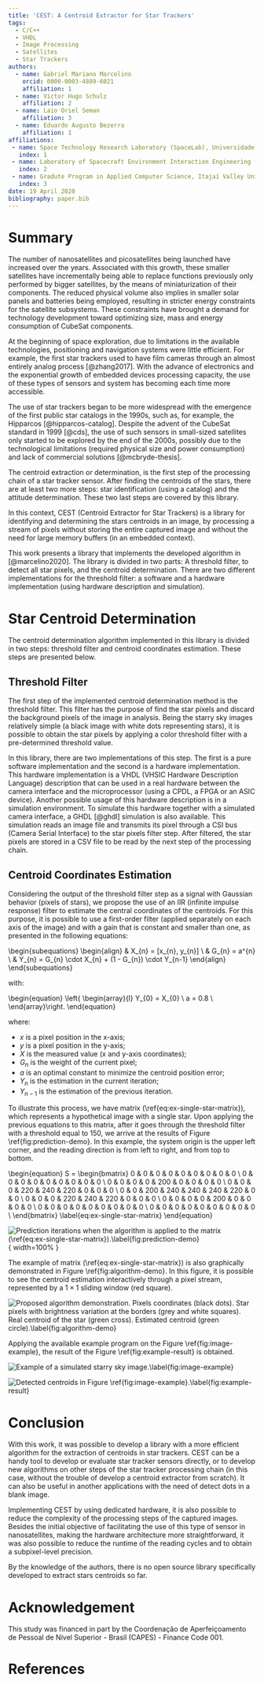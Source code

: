 ```yaml
---
title: 'CEST: A Centroid Extractor for Star Trackers'
tags:
  - C/C++
  - VHDL
  - Image Processing
  - Satellites
  - Star Trackers
authors:
  - name: Gabriel Mariano Marcelino
    orcid: 0000-0003-4889-6021
    affiliation: 1
  - name: Victor Hugo Schulz
    affiliation: 2
  - name: Laio Oriel Seman
    affiliation: 3
  - name: Eduardo Augusto Bezerra
    affiliation: 1
affiliations:
 - name: Space Technology Research Laboratory (SpaceLab), Universidade Federal de Santa Catarina
   index: 1
 - name: Laboratory of Spacecraft Environment Interaction Engineering (LaSEINE), Kyushu Institute of Technology
   index: 2
 - name: Gradute Program in Applied Computer Science, Itajaí Valley University (UNIVALI)
   index: 3
date: 19 April 2020
bibliography: paper.bib
---
```


# Summary

The number of nanosatellites and picosatellites being launched have increased over the years. Associated with this growth, these smaller satellites have incrementally being able to replace functions previously only performed by bigger satellites, by the means of miniaturization of their components. The reduced physical volume also implies in smaller solar panels and batteries being employed, resulting in stricter energy constraints for the satellite subsystems. These constraints have brought a demand for technology development toward optimizing size, mass and energy consumption of CubeSat components.

At the beginning of space exploration, due to limitations in the available technologies, positioning and navigation systems were little efficient. For example, the first star trackers used to have film cameras through an almost entirely analog process [@zhang2017]. With the advance of electronics and the exponential growth of embedded devices processing capacity, the use of these types of sensors and system has becoming each time more accessible.

The use of star trackers began to be more widespread with the emergence of the first public star catalogs in the 1990s, such as, for example, the Hipparcos [@hipparcos-catalog]. Despite the advent of the CubeSat standard in 1999 [@cds], the use of such sensors in small-sized satellites only started to be explored by the end of the 2000s, possibly due to the technological limitations (required physical size and power consumption) and lack of commercial solutions [@mcbryde-thesis].

The centroid extraction or determination, is the first step of the processing chain of a star tracker sensor. After finding the centroids of the stars, there are at least two more steps: star identification (using a catalog) and the attitude determination. These two last steps are covered by this library.

In this context, CEST (Centroid Extractor for Star Trackers) is a library for identifying and determining the stars centroids in an image, by processing a stream of pixels without storing the entire captured image and without the need for large memory buffers (in an embedded context).

This work presents a library that implements the developed algorithm in [@marcelino2020]. The library is divided in two parts: A threshold filter, to detect all star pixels, and the centroid determination. There are two different implementations for the threshold filter: a software and a hardware implementation (using hardware description and simulation).

# Star Centroid Determination

The centroid determination algorithm implemented in this library is divided in two steps: threshold filter and centroid coordinates estimation. These steps are presented below.

## Threshold Filter

The first step of the implemented centroid determination method is the threshold filter. This filter has the purpose of find the star pixels and discard the background pixels of the image in analysis. Being the starry sky images relatively simple (a black image with white dots representing stars), it is possible to obtain the star pixels by applying a color threshold filter with a pre-determined threshold value.

In this library, there are two implementations of this step. The first is a pure software implementation and the second is a hardware implementation. This hardware implementation is a VHDL (VHSIC Hardware Description Language) description that can be used in a real hardware between the camera interface and the microprocessor (using a CPDL, a FPGA or an ASIC device). Another possible usage of this hardware description is in a simulation environment. To simulate this hardware together with a simulated camera interface, a GHDL [@ghdl] simulation is also available. This simulation reads an image file and transmits its pixel through a CSI bus (Camera Serial Interface) to the star pixels filter step. After filtered, the star pixels are stored in a CSV file to be read by the next step of the processing chain.

## Centroid Coordinates Estimation

Considering the output of the threshold filter step as a signal with Gaussian behavior (pixels of stars), we propose the use of an IIR (infinite impulse response) filter to estimate the central coordinates of the centroids. For this purpose, it is possible to use a first-order filter (applied separately on each axis of the image) and with a gain that is constant and smaller than one, as presented in the following equations:

\begin{subequations}
    \begin{align}
        & X_{n} = [x_{n}, y_{n}] \\
        & G_{n} = a^{n} \\
        & Y_{n} = G_{n} \cdot X_{n} + (1 - G_{n}) \cdot Y_{n-1}
    \end{align}
\end{subequations}

with:

\begin{equation}
    \left\{ \begin{array}{l}
        Y_{0} = X_{0} \\
        a = 0.8 \\
    \end{array}\right.
\end{equation}

where:

* $x$ is a pixel position in the x-axis;
* $y$ is a pixel position in the y-axis;
* $X$ is the measured value (x and y-axis coordinates);
* $G_{n}$ is the weight of the current pixel;
* $a$ is an optimal constant to minimize the centroid position error;
* $Y_{n}$ is the estimation in the current iteration;
* $Y_{n−1}$ is the estimation of the previous iteration.

To illustrate this process, we have matrix (\ref{eq:ex-single-star-matrix}), which represents a hypothetical image with a single star. Upon applying the previous equations to this matrix, after it goes through the threshold filter with a threshold equal to 150, we arrive at the results of Figure \ref{fig:prediction-demo}. In this example, the system origin is the upper left corner, and the reading direction is from left to right, and from top to bottom.

\begin{equation}
    S =
    \begin{bmatrix}
        0 &   0 &   0 &   0 &   0 &   0 &   0 &   0 &   0 \\
        0 &   0 &   0 &   0 &   0 &   0 &   0 &   0 &   0 \\
        0 &   0 &   0 &   0 & 200 &   0 &   0 &   0 &   0 \\
        0 &   0 &   0 & 220 & 240 & 220 &   0 &   0 &   0 \\
        0 &   0 & 200 & 240 & 240 & 240 & 220 &   0 &   0 \\
        0 &   0 &   0 & 220 & 240 & 220 &   0 &   0 &   0 \\
        0 &   0 &   0 &   0 & 200 &   0 &   0 &   0 &   0 \\
        0 &   0 &   0 &   0 &   0 &   0 &   0 &   0 &   0 \\
        0 &   0 &   0 &   0 &   0 &   0 &   0 &   0 &   0 \\
    \end{bmatrix}
    \label{eq:ex-single-star-matrix}
\end{equation}

![Prediction iterations when the algorithm is applied to the matrix (\ref{eq:ex-single-star-matrix}).\label{fig:prediction-demo}](doc/prediction-demo.png){ width=100% }

The example of matrix (\ref{eq:ex-single-star-matrix}) is also graphically demonstrated in Figure \ref{fig:algorithm-demo}. In this figure, it is possible to see the centroid estimation interactively through a pixel stream, represented by a $1 \times 1$ sliding window (red square).

![Proposed algorithm demonstration. Pixels coordinates (black dots). Star pixels with brightness variation at the borders (grey and white squares). Real centroid of the star (green cross). Estimated centroid (green circle).\label{fig:algorithm-demo}](doc/algorithm-demo.png)

Applying the available example program on the Figure \ref{fig:image-example}, the result of the Figure \ref{fig:example-result} is obtained.

![Example of a simulated starry sky image.\label{fig:image-example}](doc/stars-image.png)

![Detected centroids in Figure \ref{fig:image-example}.\label{fig:example-result}](doc/stars-image-centroids.png)

# Conclusion

With this work, it was possible to develop a library with a more efficient algorithm for the extraction of centroids in star trackers. CEST can be a handy tool to develop or evaluate star tracker sensors directly, or to develop new algorithms on other steps of the star tracker processing chain (in this case, without the trouble of develop a centroid extractor from scratch). It can also be useful in another applications with the need of detect dots in a blank image.

Implementing CEST by using dedicated hardware, it is also possible to reduce the complexity of the processing steps of the captured images. Besides the initial objective of facilitating the use of this type of sensor in nanosatellites, making the hardware architecture more straightforward, it was also possible to reduce the runtime of the reading cycles and to obtain a subpixel-level precision.

By the knowledge of the authors, there is no open source library specifically developed to extract stars centroids so far.


# Acknowledgement

This study was financed in part by the Coordenação de Aperfeiçoamento de Pessoal de Nível Superior - Brasil (CAPES) - Finance Code 001.

# References
